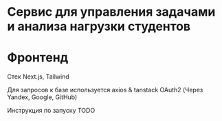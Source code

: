 # Сервис для управления задачами и анализа нагрузки студентов

# Фронтенд

Стек Next.js, Tailwind

Для запросов к базе используется axios & tanstack
OAuth2 (Через Yandex, Google, GitHub)

Инструкция по запуску
TODO
